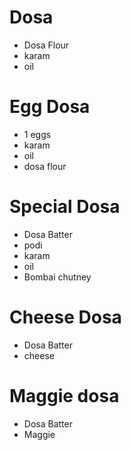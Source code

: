 # Dosa

* Dosa Flour
* karam
* oil

# Egg Dosa
* 1 eggs
* karam
* oil
* dosa flour

# Special Dosa
* Dosa Batter
* podi
* karam
* oil
* Bombai chutney

# Cheese Dosa
* Dosa Batter
* cheese

# Maggie dosa
* Dosa Batter
* Maggie